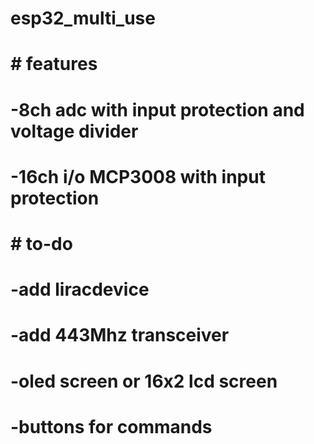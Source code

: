 # esp32_multi_use

# # features
# -8ch adc with input protection and voltage divider 
# -16ch i/o MCP3008  with input protection




# # to-do 
# -add liracdevice 
# -add 443Mhz transceiver
# -oled screen or 16x2 lcd screen 
# -buttons for commands 
